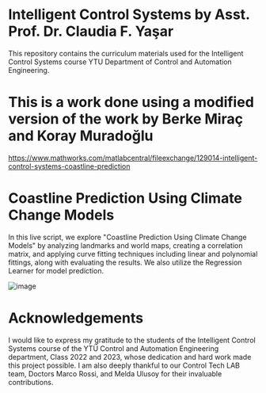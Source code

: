# Intelligent Control Systems by Asst. Prof. Dr. Claudia F. Yaşar

This repository contains the curriculum materials used for the Intelligent Control Systems course YTU Department of Control and Automation Engineering.
# This is a work done using a modified version of the work by Berke Miraç and Koray Muradoğlu  
https://www.mathworks.com/matlabcentral/fileexchange/129014-intelligent-control-systems-coastline-prediction

# Coastline Prediction Using Climate Change Models
In this live script, we explore "Coastline Prediction Using Climate Change Models" by analyzing landmarks and world maps, creating a correlation matrix, and applying curve fitting techniques including linear and polynomial fittings, along with evaluating the results. We also utilize the Regression Learner for model prediction.

![image](https://github.com/ClaudiaYasar/Coastline-Prediction-Using-Climate-Change-Models/assets/132692602/efe2febb-15ca-42ce-8d15-83220391a81f)

# Acknowledgements
I would like to express my gratitude to the students of the Intelligent Control Systems course of the YTÜ Control and Automation Engineering department, Class 2022 and 2023, whose dedication and hard work made this project possible. I am also deeply thankful to our Control Tech LAB team, Doctors Marco Rossi, and Melda Ulusoy for their invaluable contributions.
